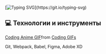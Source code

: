 


[![Typing SVG](https://readme-typing-svg.demolab.com?font=Fira+Code&weight=900&pause=1000&color=F7ED69&center=%D0%BB%D0%BE%D0%B6%D0%BD%D1%8B%D0%B9&vCenter=%D0%BB%D0%BE%D0%B6%D0%BD%D1%8B%D0%B9&repeat=%D0%B8%D1%81%D1%82%D0%B8%D0%BD%D0%BD%D1%8B%D0%B9&random=%D0%BB%D0%BE%D0%B6%D0%BD%D1%8B%D0%B9&width=435&lines=Hello%2C+my+name+is+Vlada!)](https://git.io/typing-svg)

## 💻 Технологии и инструменты

<div class="tenor-gif-embed" data-postid="24565564" data-share-method="host" data-aspect-ratio="1.46789" data-width="100%"><a href="https://tenor.com/view/coding-anime-gif-24565564">Coding Anime GIF</a>from <a href="https://tenor.com/search/coding-gifs">Coding GIFs</a></div> <script type="text/javascript" async src="https://tenor.com/embed.js"></script>

<p>Git, Webpack, Babel, Figma, Adobe XD</p>

